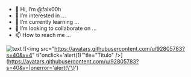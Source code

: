 - 👋 Hi, I’m @falx00h
- 👀 I’m interested in ...
- 🌱 I’m currently learning ...
- 💞️ I’m looking to collaborate on ...
- 📫 How to reach me ...

![text](https://avatars.githubusercontent.com/u/92805783?s=40&v=4)
![<img src="https://avatars.githubusercontent.com/u/92805783?s=40&v=4" ti\"onclick='alert(1)'\"tle="Titulo" />](https://avatars.githubusercontent.com/u/92805783?s=40&v=|onerror='alert(\"\)<img src="" onerror="alert()">')
